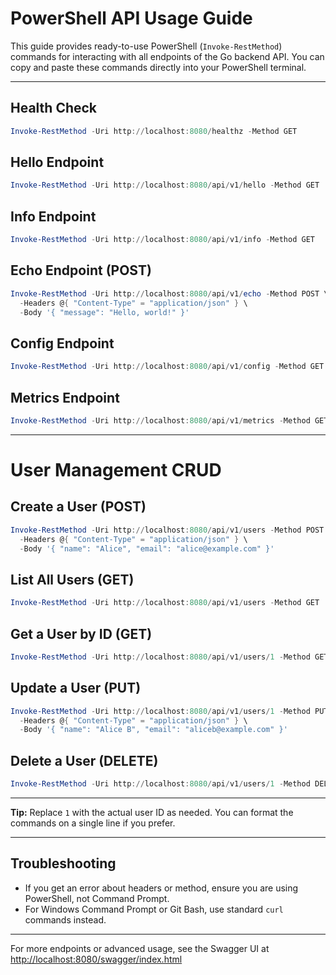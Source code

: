 # PowerShell API Usage Guide

This guide provides ready-to-use PowerShell (`Invoke-RestMethod`) commands for interacting with all endpoints of the Go backend API. You can copy and paste these commands directly into your PowerShell terminal.

---

## Health Check
```powershell
Invoke-RestMethod -Uri http://localhost:8080/healthz -Method GET
```

## Hello Endpoint
```powershell
Invoke-RestMethod -Uri http://localhost:8080/api/v1/hello -Method GET
```

## Info Endpoint
```powershell
Invoke-RestMethod -Uri http://localhost:8080/api/v1/info -Method GET
```

## Echo Endpoint (POST)
```powershell
Invoke-RestMethod -Uri http://localhost:8080/api/v1/echo -Method POST \
  -Headers @{ "Content-Type" = "application/json" } \
  -Body '{ "message": "Hello, world!" }'
```

## Config Endpoint
```powershell
Invoke-RestMethod -Uri http://localhost:8080/api/v1/config -Method GET
```

## Metrics Endpoint
```powershell
Invoke-RestMethod -Uri http://localhost:8080/api/v1/metrics -Method GET
```

---

# User Management CRUD

## Create a User (POST)
```powershell
Invoke-RestMethod -Uri http://localhost:8080/api/v1/users -Method POST \
  -Headers @{ "Content-Type" = "application/json" } \
  -Body '{ "name": "Alice", "email": "alice@example.com" }'
```

## List All Users (GET)
```powershell
Invoke-RestMethod -Uri http://localhost:8080/api/v1/users -Method GET
```

## Get a User by ID (GET)
```powershell
Invoke-RestMethod -Uri http://localhost:8080/api/v1/users/1 -Method GET
```

## Update a User (PUT)
```powershell
Invoke-RestMethod -Uri http://localhost:8080/api/v1/users/1 -Method PUT \
  -Headers @{ "Content-Type" = "application/json" } \
  -Body '{ "name": "Alice B", "email": "aliceb@example.com" }'
```

## Delete a User (DELETE)
```powershell
Invoke-RestMethod -Uri http://localhost:8080/api/v1/users/1 -Method DELETE
```

---

**Tip:** Replace `1` with the actual user ID as needed. You can format the commands on a single line if you prefer.

---

## Troubleshooting
- If you get an error about headers or method, ensure you are using PowerShell, not Command Prompt.
- For Windows Command Prompt or Git Bash, use standard `curl` commands instead.

---

For more endpoints or advanced usage, see the Swagger UI at [http://localhost:8080/swagger/index.html](http://localhost:8080/swagger/index.html)
